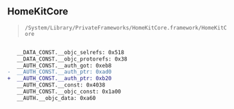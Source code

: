 ## HomeKitCore

> `/System/Library/PrivateFrameworks/HomeKitCore.framework/HomeKitCore`

```diff

   __DATA_CONST.__objc_selrefs: 0x518
   __DATA_CONST.__objc_protorefs: 0x38
   __AUTH_CONST.__auth_got: 0xeb8
-  __AUTH_CONST.__auth_ptr: 0xad0
+  __AUTH_CONST.__auth_ptr: 0xb20
   __AUTH_CONST.__const: 0x4038
   __AUTH_CONST.__objc_const: 0x1a00
   __AUTH.__objc_data: 0xa60

```
